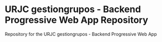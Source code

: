 # URJC gestiongrupos - Backend Progressive Web App Repository

Repository for the URJC gestiongrupos - Backend Progressive Web App